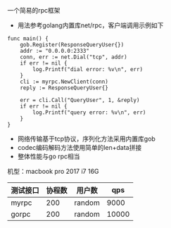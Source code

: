 一个简易的rpc框架
* 用法参考golang内置库net/rpc，客户端调用示例如下
```
func main() {
    gob.Register(ResponseQueryUser{})
	addr := "0.0.0.0:2333"
	conn, err := net.Dial("tcp", addr)
	if err != nil {
		log.Printf("dial error: %v\n", err)
	}
	cli := myrpc.NewClient(conn)
	reply := ResponseQueryUser{}

	err = cli.Call("QueryUser", 1, &reply)
	if err != nil {
		log.Printf("query error: %v\n", err)
	} 
}
```
* 网络传输基于tcp协议，序列化方法采用内置库gob
* codec编码解码方法使用简单的len+data拼接
* 整体性能与go rpc相当

机型：macbook pro 2017 i7 16G

|测试接口|  协程数   | 用户数  | qps |
|----|  ----  | ----  | ----    |
|myrpc|200|random|9000|
|gorpc|200|random|10000|